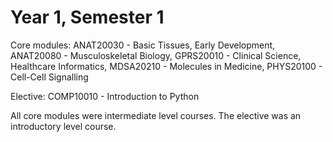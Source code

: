 # Year 1, Semester 1

Core modules: ANAT20030 - Basic Tissues, Early Development, ANAT20080 - Musculoskeletal Biology, GPRS20010 - Clinical Science, Healthcare Informatics, MDSA20210 - Molecules in Medicine, PHYS20100 - Cell-Cell Signalling

Elective: COMP10010 - Introduction to Python

All core modules were intermediate level courses. The elective was an introductory level course.
